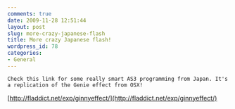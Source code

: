 ```yaml
---
comments: true
date: 2009-11-28 12:51:44
layout: post
slug: more-crazy-japanese-flash
title: More crazy Japanese flash!
wordpress_id: 78
categories:
- General
---
```



    Check this link for some really smart AS3 programming from Japan. It's a replication of the Genie effect from OSX! 

[http://fladdict.net/exp/ginnyeffect/](http://fladdict.net/exp/ginnyeffect/)
  
